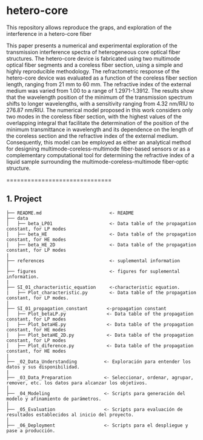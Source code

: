 # hetero-core
This repository allows reproduce the graps, and exploration of the interference in a hetero-core fiber 

This paper presents a numerical and experimental exploration of the transmission interference spectra of heterogeneous core optical fiber structures. The hetero-core device is fabricated using two multimode optical fiber segments and a coreless fiber section, using a simple and highly reproducible methodology. The refractometric response of the hetero-core device was evaluated as a function of the coreless fiber section length, ranging from 21 mm to 60 mm. The refractive index of the external medium was varied from 1.00 to a range of 1.2971-1.3912. The results show that the wavelength position of the minimum of the transmission spectrum shifts to longer wavelengths, with a sensitivity ranging from 4.32 nm/RIU  to 276.87 nm/RIU. The numerical model proposed in this work considers only two modes in the coreless fiber section, with the highest values of the overlapping integral that facilitate the determination of the position of the minimum transmittance in wavelength and its dependence on the length of the coreless section and the refractive index of the external medium. Consequently, this model can be employed as either an analytical method for designing multimode-coreless-multimode fiber-based sensors or as a complementary computational tool for determining the refractive index of a liquid sample surrounding the multimode-coreless-multimode fiber-optic structure.

==============================

 <h2>1. Project </h2>

    ├── README.md                         <- README
    ├── data
    │   ├── beta_LP01                     <- Data table of the propagation constant, for LP modes 
    │   ├── beta_HE                       <- Data table of the propagation constant, for HE modes 
    │   ├── beta_HE_2D                    <- Data table of the propagation constant, for LP modes 
    | 
    ├── references                        <- suplemental information
    │
    ├── figures                           <- figures for suplemental information.
    | 
    ├── SI_01_characteristic_equation     <-characteristic equation.
    |   ├── Plot_characteristic.py        <- Data table of the propagation constant, for LP modes. 
    │  
    ├── SI_01_propagation_constant       <-propagation constant
    │   ├── Plot_betaLP.py               <- Data table of the propagation constant, for LP modes 
    │   ├── Plot_betaHE.py               <- Data table of the propagation constant, for HE modes 
    │   ├── Plot_betaHE_2D.py            <- Data table of the propagation constant, for LP modes 
    │   ├── Plot_diference.py            <- Data table of the propagation constant, for HE modes 
    │
    ├── _02_Data_Understanding          <- Exploración para entender los datos y sus disponibilidad.
    |
    ├── _03_Data_Preparation            <- Seleccionar, ordenar, agrupar, remover, etc. los datos para alcanzar los objetivos.
    │   
    ├── _04_Modeling                    <- Scripts para generación del modelo y afinamiento de parámetros.
    │   
    ├── _05_Evaluation                  <- Scripts para evaluación de resultados establecidos al inicio del proyecto.
    │   
    ├── _06_Deployment                  <- Scripts para el despliegue y pase a producción.
    
